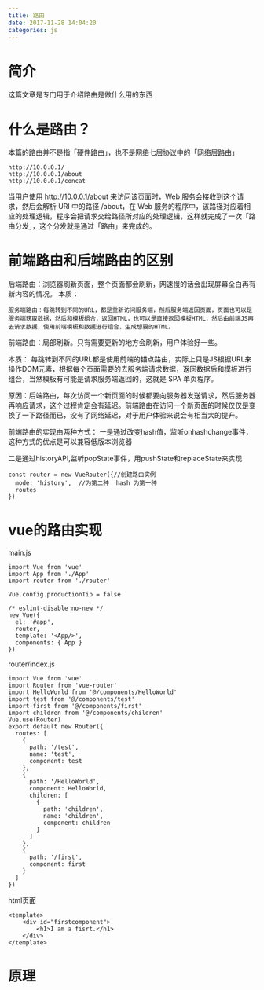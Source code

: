 ```yaml
---
title: 路由
date: 2017-11-28 14:04:20
categories: js
---
```



# 简介

这篇文章是专门用于介绍路由是做什么用的东西


<!--more--><!--more-->

# 什么是路由？

本篇的路由并不是指「硬件路由」，也不是网络七层协议中的「网络层路由」


	http://10.0.0.1/
	http://10.0.0.1/about
	http://10.0.0.1/concat


当用户使用 http://10.0.0.1/about 来访问该页面时，Web 服务会接收到这个请求，然后会解析 URI 中的路径 /about，在 Web 服务的程序中，该路径对应着相应的处理逻辑，程序会把请求交给路径所对应的处理逻辑，这样就完成了一次「路由分发」，这个分发就是通过「路由」来完成的。




# 前端路由和后端路由的区别


后端路由：浏览器刷新页面，整个页面都会刷新，网速慢的话会出现屏幕全白再有新内容的情况。
本质：

	服务端路由：每跳转到不同的URL，都是重新访问服务端，然后服务端返回页面，页面也可以是服务端获取数据，然后和模板组合，返回HTML，也可以是直接返回模板HTML，然后由前端JS再去请求数据，使用前端模板和数据进行组合，生成想要的HTML。


前端路由：局部刷新。只有需要更新的地方会刷新，用户体验好一些。

本质：
	每跳转到不同的URL都是使用前端的锚点路由，实际上只是JS根据URL来操作DOM元素，根据每个页面需要的去服务端请求数据，返回数据后和模板进行组合，当然模板有可能是请求服务端返回的，这就是 SPA 单页程序。


原因：后端路由，每次访问一个新页面的时候都要向服务器发送请求，然后服务器再响应请求，这个过程肯定会有延迟。前端路由在访问一个新页面的时候仅仅是变换了一下路径而已，没有了网络延迟，对于用户体验来说会有相当大的提升。








前端路由的实现由两种方式：
一是通过改变hash值，监听onhashchange事件，这种方式的优点是可以兼容低版本浏览器

二是通过historyAPI,监听popState事件，用pushState和replaceState来实现





	const router = new VueRouter({//创建路由实例
	  mode: 'history',  //为第二种  hash 为第一种
	  routes
	})



# vue的路由实现



main.js


	import Vue from 'vue'
	import App from './App'
	import router from './router'
	
	Vue.config.productionTip = false
	
	/* eslint-disable no-new */
	new Vue({
	  el: '#app',
	  router,
	  template: '<App/>',
	  components: { App }
	})


router/index.js

	import Vue from 'vue'
	import Router from 'vue-router'
	import HelloWorld from '@/components/HelloWorld'
	import test from '@/components/test'
	import first from '@/components/first'
	import children from '@/components/children'
	Vue.use(Router)
	export default new Router({
	  routes: [
	    {
	      path: '/test',
	      name: 'test',
	      component: test
	    },
	    {
	      path: '/HelloWorld',
	      component: HelloWorld,
	      children: [
	        {
	          path: 'children',
	          name: 'children',
	          component: children
	        }
	      ]
	    },
	    {
	      path: '/first',
	      component: first
	    }
	  ]
	})


html页面

	<template>
	    <div id="firstcomponent">
	        <h1>I am a fisrt.</h1>
	    </div>
	</template>


#  原理

